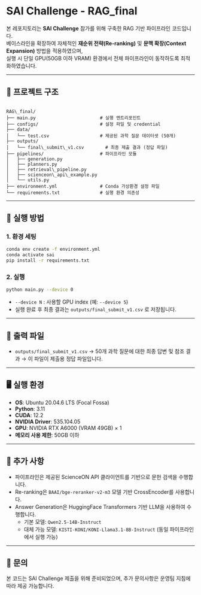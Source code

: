# SAI Challenge - RAG_final

본 레포지토리는 **SAI Challenge** 참가를 위해 구축한 RAG 기반 파이프라인 코드입니다.  
베이스라인을 확장하여 자체적인 **재순위 전략(Re-ranking)** 및 **문맥 확장(Context Expansion)** 방법을 적용하였으며,  
실행 시 단일 GPU(50GB 이하 VRAM) 환경에서 전체 파이프라인이 동작하도록 최적화하였습니다.

---

## 📂 프로젝트 구조

```

RAG\_final/
├── main.py                        # 실행 엔트리포인트
├── configs/                       # 설정 파일 및 credential
├── data/
│   └── test.csv                   # 제공된 과학 질문 데이터셋 (50개)
├── outputs/
│   └── final\_submit\_v1.csv        # 최종 제출 결과 (정답 파일)
├── pipelines/                     # 파이프라인 모듈
│   ├── generation.py
│   ├── planners.py
│   ├── retrieval\_pipeline.py
│   ├── scienceon\_api\_example.py
│   └── utils.py
├── environment.yml                # Conda 가상환경 설정 파일 
└── requirements.txt               # 실행 환경 의존성

````

---

## 🚀 실행 방법

### 1. 환경 세팅
```bash
conda env create -f environment.yml
conda activate sai
pip install -r requirements.txt
````

### 2. 실행

```bash
python main.py --device 0
```

* `--device N` : 사용할 GPU index (예: `--device 5`)
* 실행 완료 후 최종 결과는 `outputs/final_submit_v1.csv` 로 저장됩니다.

---

## 📑 출력 파일

* `outputs/final_submit_v1.csv`
  → 50개 과학 질문에 대한 최종 답변 및 참조 결과
  → 이 파일이 제출용 정답 파일입니다.

---

## 🖥️ 실행 환경

* **OS**: Ubuntu 20.04.6 LTS (Focal Fossa)
* **Python**: 3.11
* **CUDA**: 12.2
* **NVIDIA Driver**: 535.104.05
* **GPU**: NVIDIA RTX A6000 (VRAM 49GB) × 1
* **메모리 사용 제한**: 50GB 이하

---

## 📝 추가 사항

* 파이프라인은 제공된 ScienceON API 클라이언트를 기반으로 문헌 검색을 수행합니다.  
* Re-ranking은 `BAAI/bge-reranker-v2-m3` 모델 기반 CrossEncoder를 사용합니다.  
* Answer Generation은 HuggingFace Transformers 기반 LLM을 사용하여 수행합니다.  
  - 기본 모델: `Qwen2.5-14B-Instruct`  
  - 대체 가능 모델: `KISTI-KONI/KONI-Llama3.1-8B-Instruct` (동일 파이프라인에서 실행 가능)

---

## 📧 문의

본 코드는 SAI Challenge 제출을 위해 준비되었으며,
추가 문의사항은 운영팀 지침에 따라 제공 가능합니다.